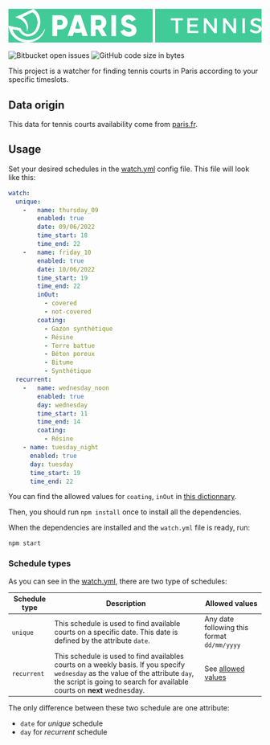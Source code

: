 
<p align="center">
  <img src="./res/paris_tennis.png" width="850" title="Authelia">
</p>


![Bitbucket open issues](https://img.shields.io/bitbucket/issues/cdugeai/tennis-paris-watcher)
![GitHub code size in bytes](https://img.shields.io/github/languages/code-size/cdugeai/tennis-paris-watcher)

This project is a watcher for finding tennis courts in Paris according to your specific timeslots.

## Data origin

This data for tennis courts availability come from [paris.fr](https://tennis.paris.fr/tennis/jsp/site/Portal.jsp?page=tennisParisien&view=les_tennis_parisiens).

## Usage

Set your desired schedules in the [watch.yml](watch.yml) config file. This file will look like this:

```yaml
watch:
  unique:
    -   name: thursday_09
        enabled: true
        date: 09/06/2022
        time_start: 18
        time_end: 22
    -   name: friday_10
        enabled: true
        date: 10/06/2022
        time_start: 19
        time_end: 22
        inOut:
          - covered
          - not-covered
        coating:
          - Gazon synthétique
          - Résine
          - Terre battue
          - Béton poreux
          - Bitume
          - Synthétique
  recurrent:
    -   name: wednesday_noon
        enabled: true
        day: wednesday
        time_start: 11
        time_end: 14
        coating:
          - Résine
    - name: tuesday_night
      enabled: true
      day: tuesday
      time_start: 19
      time_end: 22

```

You can find the allowed values for `coating`, `inOut` in [this dictionnary](schedule_config/allowed_values.js).

Then, you should run `npm install` once to install all the dependencies.

When the dependencies are installed and the `watch.yml` file is ready, run:
```shell script
npm start
```

### Schedule types

As you can see in the [watch.yml](watch.yml), there are two type of schedules:

|Schedule type | Description| Allowed values|
|--- | ---|---|
| `unique` | This schedule is used to find available courts on a specific date. This date is defined by the attribute `date`. | Any date following this format `dd/mm/yyyy`|
| `recurrent` | This schedule is used to find availables courts on a weekly basis. If you specify `wednesday` as the value of the attribute `day`, the script is going to search for available courts on **next** wednesday.| See  [allowed values](schedule_config/allowed_values.js) |


The only difference between these two schedule are one attribute:
- `date` for *unique* schedule
- `day` for *recurrent* schedule
